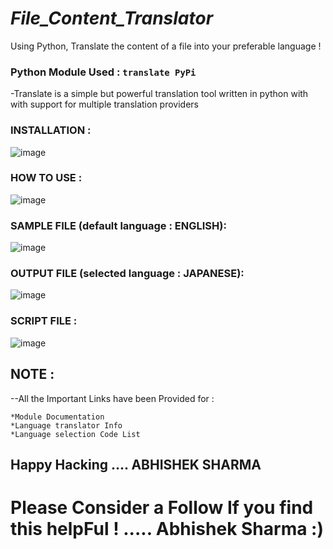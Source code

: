 # ***File_Content_Translator***
Using Python, Translate the content of a file into your preferable language !

### Python Module Used : ` translate PyPi ` 
-Translate is a simple but powerful translation tool written in python with with support for multiple translation providers 

### INSTALLATION :
![image](https://github.com/AbhishekSharma6903/File_Content_Translator/assets/99632495/d7a1b23c-f01c-4ec3-838f-a9ef7b93da67)

### HOW TO USE :
![image](https://github.com/AbhishekSharma6903/File_Content_Translator/assets/99632495/543e6953-1473-40fe-b9d6-53409b371d86)


### SAMPLE FILE (default language : ENGLISH):
![image](https://github.com/AbhishekSharma6903/File_Content_Translator/assets/99632495/8700c173-57d1-46a9-907f-0b5a74e2b0f0)

### OUTPUT FILE (selected language : JAPANESE):
![image](https://github.com/AbhishekSharma6903/File_Content_Translator/assets/99632495/cc4781ea-c87a-4228-b6f7-94b218f7b018)

### SCRIPT FILE :
![image](https://github.com/AbhishekSharma6903/File_Content_Translator/assets/99632495/bfb563cc-872b-4d24-b4fa-ebb389f56cba)


## NOTE :
--All the Important Links have been Provided for :
  ```
  *Module Documentation 
  *Language translator Info
  *Language selection Code List
```
  ## Happy Hacking .... ABHISHEK SHARMA
  
  
# Please Consider a Follow If you find this helpFul ! .....  Abhishek Sharma :)

